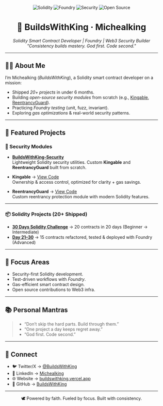 <p align="center">
  <img src="https://img.shields.io/badge/Solidity-Developer-black?logo=solidity&logoColor=white" alt="Solidity"/>
  <img src="https://img.shields.io/badge/Foundry-Tested-blue?logo=forge&logoColor=white" alt="Foundry"/>
  <img src="https://img.shields.io/badge/Security-Builder-red?logo=shield&logoColor=white" alt="Security"/>
  <img src="https://img.shields.io/badge/Open--Source-Contributor-brightgreen?logo=github&logoColor=white" alt="Open Source"/>
</p>
<h1 align="center"> 👑 BuildsWithKing · Michealking </h1>

<p align="center">
  <em>Solidity Smart Contract Developer | Foundry | Web3 Security Builder</em><br/>
  <em>"Consistency builds mastery. God first. Code second."</em>
</p>

---

## 👨‍💻 About Me
I’m Michealking (*BuildsWithKing*), a Solidity smart contract developer on a mission:  
- Shipped *20+ projects* in under 6 months.  
- Building *open-source security modules* from scratch (e.g., [Kingable](https://github.com/BuildsWithKing/buildswithking-security/blob/main/contracts/access/core/Kingable.sol), [ReentrancyGuard](https://github.com/BuildsWithKing/buildswithking-security/blob/main/contracts/security/ReentrancyGuard.sol)).  
- Practicing *Foundry testing* (unit, fuzz, invariant).  
- Exploring *gas optimizations* & real-world security patterns.  

---

## 📂 Featured Projects

### 🔐 Security Modules
- **[BuildsWithKing-Security](https://github.com/BuildsWithKing/buildswithking-security)**  
  Lightweight Solidity security utilities. Custom **Kingable** and **ReentrancyGuard** built from scratch.  

- **Kingable** → [View Code](https://github.com/BuildsWithKing/buildswithking-security/blob/main/contracts/access/core/Kingable.sol)  
  Ownership & access control, optimized for clarity + gas savings.  

- **ReentrancyGuard** → [View Code](https://github.com/BuildsWithKing/buildswithking-security/blob/main/contracts/security/ReentrancyGuard.sol)  
  Custom reentrancy protection module with modern Solidity features.  

---

### 📦 Solidity Projects (20+ Shipped)
- **[30 Days Solidity Challenge](https://github.com/BuildsWithKing/30-days-solidity-challenge)** → 20 contracts in 20 days (Beginner → Intermediate)  
- **[Day 21–30](https://github.com/BuildsWithKing/21-30-foundry-test-deploy)** → 15 contracts refactored, tested & deployed with Foundry (Advanced)
  
---

## 🧠 Focus Areas
- Security-first Solidity development.  
- Test-driven workflows with *Foundry*.  
- Gas-efficient smart contract design.  
- Open source contributions to Web3 infra.  

---

## 📚 Personal Mantras
> - “Don’t skip the hard parts. Build through them.”  
> - “One project a day keeps regret away.”  
> - “God first. Code second.”  

---

## 🔗 Connect
- 🐦 Twitter/X → [@BuildsWithKing](https://twitter.com/BuildsWithKing)  
- 💼 LinkedIn → [Michealking](https://www.linkedin.com/in/michealking-buildswithking-89724434a?utm_source=share&utm_campaign=share_via&utm_content=profile&utm_medium=android_app)  
- 🌐 Website → [buildswithking.vercel.app](https://buildswithking.vercel.app)  
- 🐙 GitHub → [BuildsWithKing](https://github.com/BuildsWithKing)  

---

<p align="center">🕊 Powered by faith. Fueled by focus. Built with consistency.</p>
